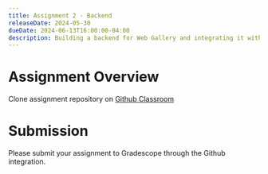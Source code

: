 ```yaml
---
title: Assignment 2 - Backend
releaseDate: 2024-05-30
dueDate: 2024-06-13T16:00:00-04:00
description: Building a backend for Web Gallery and integrating it with the frontend.
---
```


# Assignment Overview

Clone assignment repository on [Github Classroom](https://classroom.github.com/a/p2Ot3DOp)

# Submission

Please submit your assignment to Gradescope through the Github integration.
